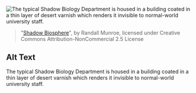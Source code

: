![The typical Shadow Biology Department is housed in a building coated in a thin layer of desert varnish which renders it invisible to normal-world university staff.](https://imgs.xkcd.com/comics/shadow_biosphere.png)
> "[Shadow Biosphere](https://xkcd.com/2171/)", by Randall Munroe, licensed under Creative Commons Attribution-NonCommercial 2.5 License

## Alt Text
The typical Shadow Biology Department is housed in a building coated in a thin layer of desert varnish which renders it invisible to normal-world university staff.
